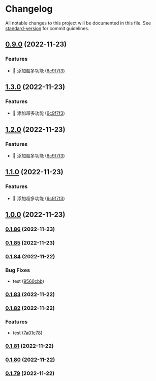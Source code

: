 # Changelog

All notable changes to this project will be documented in this file. See [standard-version](https://github.com/conventional-changelog/standard-version) for commit guidelines.

## [0.9.0](https://github.com/lookeke/feishu_vpn/compare/v1.0.0...v0.9.0) (2022-11-23)


### Features

* :lipstick: 添加超多功能 ([6c9f7f3](https://github.com/lookeke/feishu_vpn/commit/6c9f7f3f49b98c55d9164903ea747b7f4aa0e9f4))

## [1.3.0](https://github.com/lookeke/feishu_vpn/compare/v1.0.0...v1.3.0) (2022-11-23)


### Features

* :lipstick: 添加超多功能 ([6c9f7f3](https://github.com/lookeke/feishu_vpn/commit/6c9f7f3f49b98c55d9164903ea747b7f4aa0e9f4))

## [1.2.0](https://github.com/lookeke/feishu_vpn/compare/v1.0.0...v1.2.0) (2022-11-23)


### Features

* :lipstick: 添加超多功能 ([6c9f7f3](https://github.com/lookeke/feishu_vpn/commit/6c9f7f3f49b98c55d9164903ea747b7f4aa0e9f4))

## [1.1.0](https://github.com/lookeke/feishu_vpn/compare/v1.0.0...v1.1.0) (2022-11-23)


### Features

* :lipstick: 添加超多功能 ([6c9f7f3](https://github.com/lookeke/feishu_vpn/commit/6c9f7f3f49b98c55d9164903ea747b7f4aa0e9f4))

## [1.0.0](https://github.com/lookeke/feishu_vpn/compare/v0.1.86...v1.0.0) (2022-11-23)

### [0.1.86](https://github.com/lookeke/feishu_vpn/compare/v0.1.85...v0.1.86) (2022-11-23)

### [0.1.85](https://github.com/lookeke/feishu_vpn/compare/v0.1.84...v0.1.85) (2022-11-23)

### [0.1.84](https://github.com/lookeke/feishu_vpn/compare/v0.1.83...v0.1.84) (2022-11-22)


### Bug Fixes

* test ([9560cbb](https://github.com/lookeke/feishu_vpn/commit/9560cbb2be024ecf3dbcfaad2f1fd376d29afdb1))

### [0.1.83](https://github.com/lookeke/feishu_vpn/compare/v0.1.82...v0.1.83) (2022-11-22)

### [0.1.82](https://github.com/lookeke/feishu_vpn/compare/v0.1.81...v0.1.82) (2022-11-22)


### Features

* test ([7a01c78](https://github.com/lookeke/feishu_vpn/commit/7a01c785b6e880231048e60bbbf62d045e0bcf88))

### [0.1.81](https://github.com/lookeke/feishu_vpn/compare/v0.1.80...v0.1.81) (2022-11-22)

### [0.1.80](https://github.com/lookeke/feishu_vpn/compare/v0.1.79...v0.1.80) (2022-11-22)

### [0.1.79](https://github.com/lookeke/feishu_vpn/compare/v0.1.78...v0.1.79) (2022-11-22)
